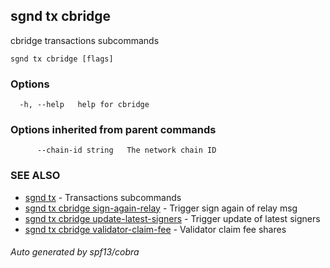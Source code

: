 ## sgnd tx cbridge

cbridge transactions subcommands

```
sgnd tx cbridge [flags]
```

### Options

```
  -h, --help   help for cbridge
```

### Options inherited from parent commands

```
      --chain-id string   The network chain ID
```

### SEE ALSO

* [sgnd tx](sgnd_tx.md)	 - Transactions subcommands
* [sgnd tx cbridge sign-again-relay](sgnd_tx_cbridge_sign-again-relay.md)	 - Trigger sign again of relay msg
* [sgnd tx cbridge update-latest-signers](sgnd_tx_cbridge_update-latest-signers.md)	 - Trigger update of latest signers
* [sgnd tx cbridge validator-claim-fee](sgnd_tx_cbridge_validator-claim-fee.md)	 - Validator claim fee shares

###### Auto generated by spf13/cobra
